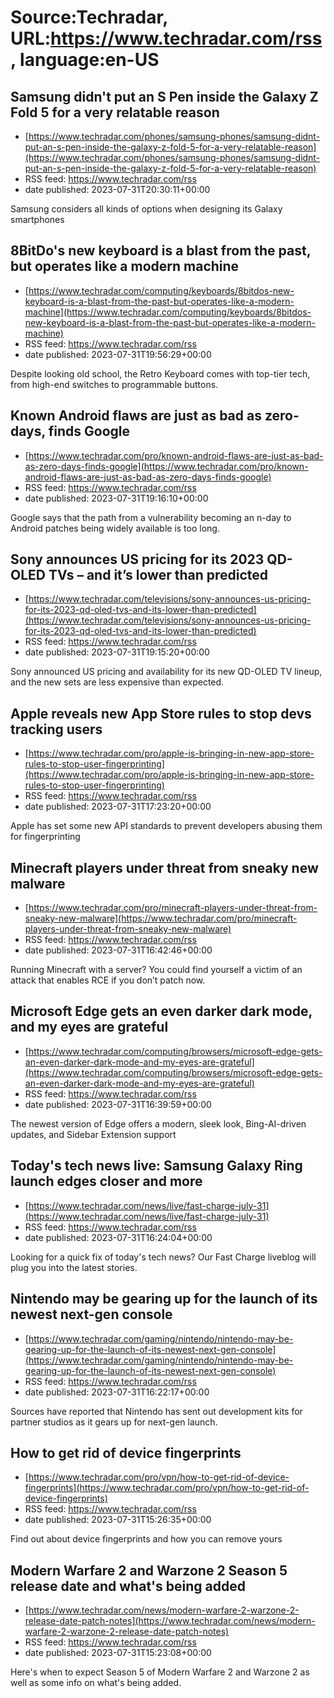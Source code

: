 # Source:Techradar, URL:https://www.techradar.com/rss, language:en-US

## Samsung didn't put an S Pen inside the Galaxy Z Fold 5 for a very relatable reason
 - [https://www.techradar.com/phones/samsung-phones/samsung-didnt-put-an-s-pen-inside-the-galaxy-z-fold-5-for-a-very-relatable-reason](https://www.techradar.com/phones/samsung-phones/samsung-didnt-put-an-s-pen-inside-the-galaxy-z-fold-5-for-a-very-relatable-reason)
 - RSS feed: https://www.techradar.com/rss
 - date published: 2023-07-31T20:30:11+00:00

Samsung considers all kinds of options when designing its Galaxy smartphones

## 8BitDo's new keyboard is a blast from the past, but operates like a modern machine
 - [https://www.techradar.com/computing/keyboards/8bitdos-new-keyboard-is-a-blast-from-the-past-but-operates-like-a-modern-machine](https://www.techradar.com/computing/keyboards/8bitdos-new-keyboard-is-a-blast-from-the-past-but-operates-like-a-modern-machine)
 - RSS feed: https://www.techradar.com/rss
 - date published: 2023-07-31T19:56:29+00:00

Despite looking old school, the Retro Keyboard comes with top-tier tech, from high-end switches to programmable buttons.

## Known Android flaws are just as bad as zero-days, finds Google
 - [https://www.techradar.com/pro/known-android-flaws-are-just-as-bad-as-zero-days-finds-google](https://www.techradar.com/pro/known-android-flaws-are-just-as-bad-as-zero-days-finds-google)
 - RSS feed: https://www.techradar.com/rss
 - date published: 2023-07-31T19:16:10+00:00

Google says that the path from a vulnerability becoming an n-day to Android patches being widely available is too long.

## Sony announces US pricing for its 2023 QD-OLED TVs – and it’s lower than predicted
 - [https://www.techradar.com/televisions/sony-announces-us-pricing-for-its-2023-qd-oled-tvs-and-its-lower-than-predicted](https://www.techradar.com/televisions/sony-announces-us-pricing-for-its-2023-qd-oled-tvs-and-its-lower-than-predicted)
 - RSS feed: https://www.techradar.com/rss
 - date published: 2023-07-31T19:15:20+00:00

Sony announced US pricing and availability for its new QD-OLED TV lineup, and the new sets are less expensive than expected.

## Apple reveals new App Store rules to stop devs tracking users
 - [https://www.techradar.com/pro/apple-is-bringing-in-new-app-store-rules-to-stop-user-fingerprinting](https://www.techradar.com/pro/apple-is-bringing-in-new-app-store-rules-to-stop-user-fingerprinting)
 - RSS feed: https://www.techradar.com/rss
 - date published: 2023-07-31T17:23:20+00:00

Apple has set some new API standards to prevent developers abusing them for fingerprinting

## Minecraft players under threat from sneaky new malware
 - [https://www.techradar.com/pro/minecraft-players-under-threat-from-sneaky-new-malware](https://www.techradar.com/pro/minecraft-players-under-threat-from-sneaky-new-malware)
 - RSS feed: https://www.techradar.com/rss
 - date published: 2023-07-31T16:42:46+00:00

Running Minecraft with a server? You could find yourself a victim of an attack that enables RCE if you don’t patch now.

## Microsoft Edge gets an even darker dark mode, and my eyes are grateful
 - [https://www.techradar.com/computing/browsers/microsoft-edge-gets-an-even-darker-dark-mode-and-my-eyes-are-grateful](https://www.techradar.com/computing/browsers/microsoft-edge-gets-an-even-darker-dark-mode-and-my-eyes-are-grateful)
 - RSS feed: https://www.techradar.com/rss
 - date published: 2023-07-31T16:39:59+00:00

The newest version of Edge offers a modern, sleek look, Bing-AI-driven updates, and Sidebar Extension support

## Today's tech news live: Samsung Galaxy Ring launch edges closer and more
 - [https://www.techradar.com/news/live/fast-charge-july-31](https://www.techradar.com/news/live/fast-charge-july-31)
 - RSS feed: https://www.techradar.com/rss
 - date published: 2023-07-31T16:24:04+00:00

Looking for a quick fix of today's tech news? Our Fast Charge liveblog will plug you into the latest stories.

## Nintendo may be gearing up for the launch of its newest next-gen console
 - [https://www.techradar.com/gaming/nintendo/nintendo-may-be-gearing-up-for-the-launch-of-its-newest-next-gen-console](https://www.techradar.com/gaming/nintendo/nintendo-may-be-gearing-up-for-the-launch-of-its-newest-next-gen-console)
 - RSS feed: https://www.techradar.com/rss
 - date published: 2023-07-31T16:22:17+00:00

Sources have reported that Nintendo has sent out development kits for partner studios as it gears up for next-gen launch.

## How to get rid of device fingerprints
 - [https://www.techradar.com/pro/vpn/how-to-get-rid-of-device-fingerprints](https://www.techradar.com/pro/vpn/how-to-get-rid-of-device-fingerprints)
 - RSS feed: https://www.techradar.com/rss
 - date published: 2023-07-31T15:26:35+00:00

Find out about device fingerprints and how you can remove yours

## Modern Warfare 2 and Warzone 2 Season 5 release date and what's being added
 - [https://www.techradar.com/news/modern-warfare-2-warzone-2-release-date-patch-notes](https://www.techradar.com/news/modern-warfare-2-warzone-2-release-date-patch-notes)
 - RSS feed: https://www.techradar.com/rss
 - date published: 2023-07-31T15:23:08+00:00

Here's when to expect Season 5 of Modern Warfare 2 and Warzone 2 as well as some info on what's being added.

